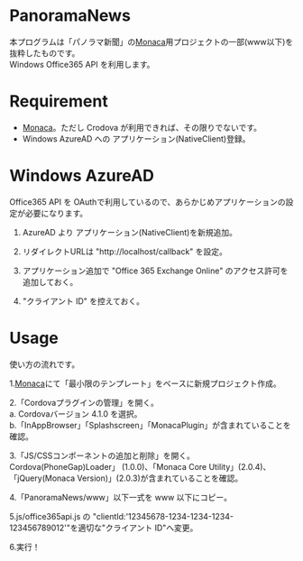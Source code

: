 # PanoramaNews
本プログラムは「パノラマ新聞」の[Monaca](https://ja.monaca.io/)用プロジェクトの一部(www以下)を抜粋したものです。  
Windows Office365 API を利用します。

# Requirement
* [Monaca](https://ja.monaca.io/)。ただし Crodova が利用できれば、その限りでないです。
* Windows AzureAD への アプリケーション(NativeClient)登録。

# Windows AzureAD
Office365 API を OAuthで利用しているので、あらかじめアプリケーションの設定が必要になります。  

1. AzureAD より アプリケーション(NativeClient)を新規追加。

2. リダイレクトURLは "http://localhost/callback" を設定。

3. アプリケーション追加で "Office 365 Exchange Online" のアクセス許可を追加しておく。

4. "クライアント ID" を控えておく。

# Usage
使い方の流れです。

1.[Monaca](https://ja.monaca.io/)にて「最小限のテンプレート」をベースに新規プロジェクト作成。

2.「Cordovaプラグインの管理」を開く。  
a. Cordovaバージョン 4.1.0 を選択。  
b.「InAppBrowser」「Splashscreen」「MonacaPlugin」が含まれていることを確認。

3.「JS/CSSコンポーネントの追加と削除」を開く。  
Cordova(PhoneGap)Loader」 (1.0.0)、「Monaca Core Utility」(2.0.4)、「jQuery(Monaca Version)」(2.0.3)が含まれていることを確認。

4.「PanoramaNews/www」以下一式を www 以下にコピー。

5.js/office365api.js の "clientId:'12345678-1234-1234-1234-123456789012'"を適切な"クライアント ID"へ変更。

6.実行！


